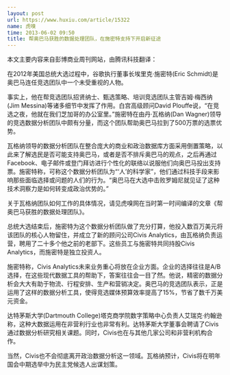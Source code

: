 ```yaml
---
layout: post
url: https://www.huxiu.com/article/15322
name: 虎嗅
time: 2013-06-02 09:50
title: 帮奥巴马获胜的数据处理团队，在施密特支持下开启新征途
---
```

本文主要内容来自彭博商业周刊网站，由腾讯科技翻译：

在2012年美国总统大选过程中，谷歌执行董事长埃里克·施密特(Eric Schmidt)是奥巴马连任竞选团队中一个未受重视的人物。

事实上，他在帮竞选团队招贤纳士、甄选策略、培训竞选团队主管吉姆·梅西纳(Jim Messina)等诸多细节中发挥了作用。白宫高级顾问David Plouffe说，“在竞选之夜，他就在我们芝加哥的办公室里。”施密特在由丹·瓦格纳(Dan Wagner)领导的竞选数据分析团队中颇有分量，而这个团队帮助奥巴马拉到了500万票的选票优势。

瓦格纳领导的数据分析团队在整合庞大的商业和政治数据库方面采用倒置策略，以此来了解选民是否可能支持奥巴马，或者是否不排斥奥巴马的观点，之后再通过Facebook、电子邮件或登门拜访进行个性化的联络以说服他们向奥巴马投出支持票。施密特称，可称这个数据分析团队为“‘人’的科学家”，他们通过科技手段来影响那些面临选择或问题的人们的行为。“奥巴马在大选中击败罗姆尼就见证了这种技术洞察力是如何转变成政治优势的。”

关于瓦格纳团队如何工作的具体情况，请见虎嗅网在当时第一时间编译的文章《帮奥巴马获胜的数据处理团队》。

总统大选结束后，施密特为这个数据分析团队做了充分打算，他投入数百万美元将该团队的核心人物留住，并成立了新的顾问公司Civis Analytics，由瓦格纳负责运营，聘用了二十多个他之前的老部下。这些员工与施密特共同持股Civis Analytics，而施密特是独立投资人。

施密特称，Civis Analytics未来业务重心将放在企业方面。企业的选择往往是A/B选择，在这些现代数据工具的帮助下，答案往往会一目了然。他说，精密的数据分析会大大有助于物流、行程安排、生产和营销决定。奥巴马的竞选团队表示，正是运用了这样的数据分析工具，使得竞选媒体预算效率提高了15%，节省了数千万美元资金。

达特茅斯大学(Dartmouth College)塔克商学院数字策略中心负责人艾瑞克·约翰逊称，这种大数据运用在非营利行业也非常有利。达特茅斯大学董事会聘请了Civis通过数据分析研究相关课题。同时，Civis也在与其他几家公司和非营利机构合作。

当然，Civis也不会彻底离开政治数据分析这一领域。瓦格纳预计，Civis将在明年国会中期选举中为民主党候选人出谋划策。

